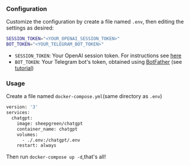 ### Configuration
Customize the configuration by create a file named `.env`, then editing the settings as desired:
```bash
SESSION_TOKEN="<YOUR_OPENAI_SESSION_TOKEN>"
BOT_TOKEN="<YOUR_TELEGRAM_BOT_TOKEN>"
```
* `SESSION_TOKEN`: Your OpenAI session token. For instructions see [here](https://github.com/acheong08/ChatGPT/wiki/Setup#authentication)
* `BOT_TOKEN`: Your Telegram bot's token, obtained using [BotFather](http://t.me/botfather) (see [tutorial](https://core.telegram.org/bots/tutorial#obtain-your-bot-token))

### Usage
Create a file named `docker-compose.yml`(same directory as `.env`)
```bash
version: '3'
services:
  chatgpt:
    image: sheepgreen/chatgpt
    container_name: chatgpt
    volumes:
      - ./.env:/chatgpt/.env
    restart: always
```
Then run `docker-compose up -d`,that's all!
